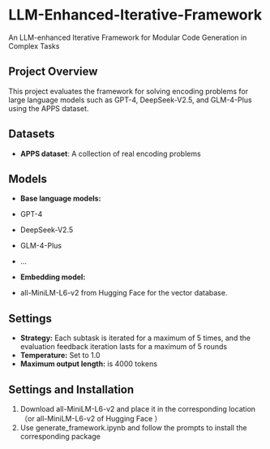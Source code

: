 # LLM-Enhanced-Iterative-Framework
An LLM-enhanced Iterative Framework for Modular Code Generation in Complex Tasks

## Project Overview

This project evaluates the framework for solving encoding problems for large language models such as GPT-4, DeepSeek-V2.5, and GLM-4-Plus using the APPS dataset.

## Datasets

- **APPS dataset**: A collection of real encoding problems

## Models

- **Base language models:**
- GPT-4
- DeepSeek-V2.5
- GLM-4-Plus
- ...

- **Embedding model:**
- all-MiniLM-L6-v2 from Hugging Face for the vector database.

## Settings

- **Strategy:** Each subtask is iterated for a maximum of 5 times, and the evaluation feedback iteration lasts for a maximum of 5 rounds
- **Temperature:** Set to 1.0
- **Maximum output length:** is 4000 tokens

## Settings and Installation

1. Download all-MiniLM-L6-v2 and place it in the corresponding location（or all-MiniLM-L6-v2 of Hugging Face ）
2. Use generate_framework.ipynb and follow the prompts to install the corresponding package
